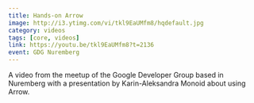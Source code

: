 ```yaml
---
title: Hands-on Arrow
image: http://i3.ytimg.com/vi/tkl9EaUMfm8/hqdefault.jpg
category: videos
tags: [core, videos]
link: https://youtu.be/tkl9EaUMfm8?t=2136
event: GDG Nuremberg
---
```

A video from the meetup of the Google Developer Group based in Nuremberg with a presentation by Karin-Aleksandra Monoid about using Arrow.
